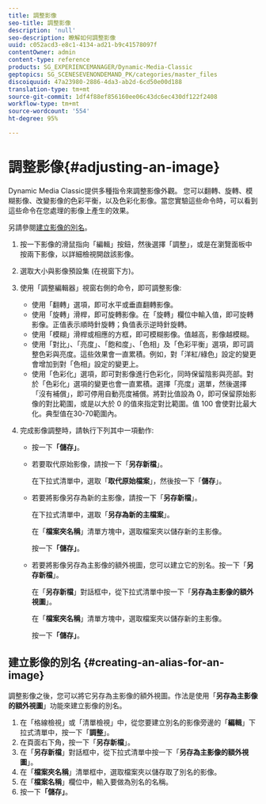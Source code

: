 ```yaml
---
title: 調整影像
seo-title: 調整影像
description: 'null'
seo-description: 瞭解如何調整影像
uuid: c052acd3-e8c1-4134-ad21-b9c41578097f
contentOwner: admin
content-type: reference
products: SG_EXPERIENCEMANAGER/Dynamic-Media-Classic
geptopics: SG_SCENESEVENONDEMAND_PK/categories/master_files
discoiquuid: 47a23980-2886-4da3-ab2d-6cd50e00d188
translation-type: tm+mt
source-git-commit: 1df4f88ef856160ee06c43dc6ec430df122f2408
workflow-type: tm+mt
source-wordcount: '554'
ht-degree: 95%

---
```



# 調整影像{#adjusting-an-image}

Dynamic Media Classic提供多種指令來調整影像外觀。 您可以翻轉、旋轉、模糊影像、改變影像的色彩平衡，以及色彩化影像。當您實驗這些命令時，可以看到這些命令在您處理的影像上產生的效果。

另請參閱[建立影像的別名](adjusting-image.md#creating_an_alias_for_an_image)。

1. 按一下影像的滑鼠指向「編輯」按鈕，然後選擇「調整」，或是在瀏覽面板中按兩下影像，以詳細檢視開啟該影像。
1. 選取大小與影像預設集 (在視窗下方)。
1. 使用「調整編輯器」視窗右側的命令，即可調整影像:

   * 使用「翻轉」選項，即可水平或垂直翻轉影像。
   * 使用「旋轉」滑桿，即可旋轉影像。在「旋轉」欄位中輸入值，即可旋轉影像。正值表示順時針旋轉；負值表示逆時針旋轉。
   * 使用「模糊」滑桿或相應的方框，即可模糊影像。值越高，影像越模糊。
   * 使用「對比」、「亮度」、「飽和度」、「色相」及「色彩平衡」選項，即可調整色彩與亮度。這些效果會一直累積。例如，對「洋紅/綠色」設定的變更會增加到對「色相」設定的變更上。
   * 使用「色彩化」選項，即可對影像進行色彩化，同時保留陰影與亮部。對於「色彩化」選項的變更也會一直累積。選擇「亮度」選單，然後選擇「沒有補償」，即可停用自動亮度補償。將對比值設為 0，即可保留原始影像的對比範圍，或是以大於 0 的值來指定對比範圍。值 100 會使對比最大化。典型值在30-70範圍內。

1. 完成影像調整時，請執行下列其中一項動作: 

   * 按一下&#x200B;**「儲存」**。
   * 若要取代原始影像，請按一下「**另存新檔**」。

      在下拉式清單中，選取「**取代原始檔案**」，然後按一下「**儲存**」。

   * 若要將影像另存為新的主影像，請按一下「**另存新檔**」。

      在下拉式清單中，選取「**另存為新的主檔案**」。

      在「**檔案夾名稱**」清單方塊中，選取檔案夾以儲存新的主影像。

      按一下&#x200B;**「儲存」**。

   * 若要將影像另存為主影像的額外視圖，您可以建立它的別名。按一下「**另存新檔**」。

      在「**另存新檔**」對話框中，從下拉式清單中按一下「**另存為主影像的額外視圖**」。

      在「**檔案夾名稱**」清單方塊中，選取檔案夾以儲存新的主影像。

      按一下&#x200B;**「儲存」**。

## 建立影像的別名 {#creating-an-alias-for-an-image}

調整影像之後，您可以將它另存為主影像的額外視圖。作法是使用「**另存為主影像的額外視圖**」功能來建立影像的別名。

1. 在「格線檢視」或「清單檢視」中，從您要建立別名的影像旁邊的「**編輯**」下拉式清單中，按一下「**調整**」。
1. 在頁面右下角，按一下「**另存新檔**」。
1. 在「**另存新檔**」對話框中，從下拉式清單中按一下「**另存為主影像的額外視圖**」。
1. 在「**檔案夾名稱**」清單框中，選取檔案夾以儲存取了別名的影像。
1. 在「**檔案名稱**」欄位中，輸入要做為別名的名稱。
1. 按一下&#x200B;**「儲存」**。

